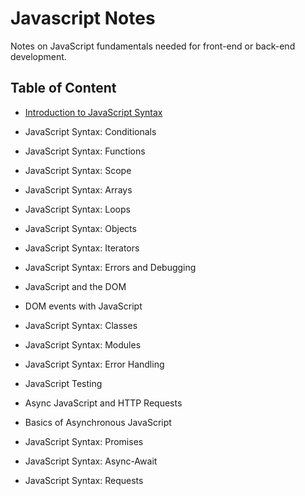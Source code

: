 # Javascript Notes
Notes on JavaScript fundamentals needed for front-end or back-end development.

## Table of Content
- [Introduction to JavaScript Syntax](/introJsSyntax.md)
- JavaScript Syntax: Conditionals
- JavaScript Syntax: Functions
- JavaScript Syntax: Scope
- JavaScript Syntax: Arrays
- JavaScript Syntax: Loops
- JavaScript Syntax: Objects
- JavaScript Syntax: Iterators
- JavaScript Syntax: Errors and Debugging

- JavaScript and the DOM
- DOM events with JavaScript

- JavaScript Syntax: Classes
- JavaScript Syntax: Modules
- JavaScript Syntax: Error Handling

- JavaScript Testing

- Async JavaScript and HTTP Requests
- Basics of Asynchronous JavaScript

- JavaScript Syntax: Promises
- JavaScript Syntax: Async-Await
- JavaScript Syntax: Requests
